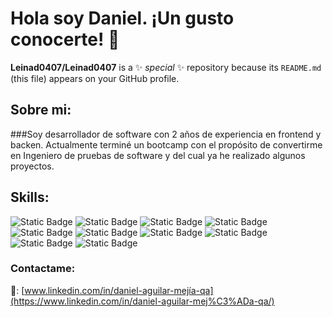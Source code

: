# Hola soy Daniel. ¡Un gusto conocerte! 👋

**Leinad0407/Leinad0407** is a ✨ _special_ ✨ repository because its `README.md` (this file) appears on your GitHub profile.

## Sobre mi: 
###Soy desarrollador de software con 2 años de experiencia en frontend y backen. Actualmente terminé un bootcamp con el propósito de convertirme en Ingeniero de pruebas de software y del cual ya he realizado algunos proyectos.  

## Skills:

![Static Badge](https://img.shields.io/badge/Typescript-%20?style=flat&logo=typescript&logoColor=%233178C6&labelColor=black)
![Static Badge](https://img.shields.io/badge/Html-%20?style=flat&logo=html5&logoColor=%23E34F26&labelColor=black)
![Static Badge](https://img.shields.io/badge/Css-%20?style=flat&logo=css&logoColor=%23663399&labelColor=black)
![Static Badge](https://img.shields.io/badge/SQL-%20?style=flat&logo=postgresql&logoColor=%234169E1&labelColor=black)
![Static Badge](https://img.shields.io/badge/Angular-%20?style=flat&logo=angular&logoColor=%230F0F11&labelColor=red)
![Static Badge](https://img.shields.io/badge/Python-%20?style=flat&logo=python&logoColor=%230F0F11&logoSize=%233776AB&labelColor=%23F6EF60)
![Static Badge](https://img.shields.io/badge/Selenium-%20?style=flat&logo=selenium&logoColor=%2343B02A&logoSize=%233776AB&labelColor=black)
![Static Badge](https://img.shields.io/badge/DotNet-%20?style=flat&logo=dotnet&logoColor=%23512BD4&logoSize=%233776AB&labelColor=%23FFFFFF)
![Static Badge](https://img.shields.io/badge/Postman-%20?style=flat&logo=postman&logoColor=%23FF6C37&labelColor=black)
![Static Badge](https://img.shields.io/badge/Android%20Studio-%20?style=flat&logo=androidstudio&logoColor=%233DDC84&labelColor=black)

### Contactame:
🔗: [www.linkedin.com/in/daniel-aguilar-mejía-qa](https://www.linkedin.com/in/daniel-aguilar-mej%C3%ADa-qa/)


